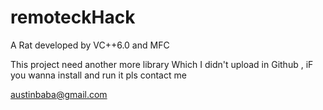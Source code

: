 # remoteckHack
A Rat developed by VC++6.0 and MFC


This project need another more library Which I didn't upload in Github , iF you wanna install and run it  pls contact me 

austinbaba@gmail.com
